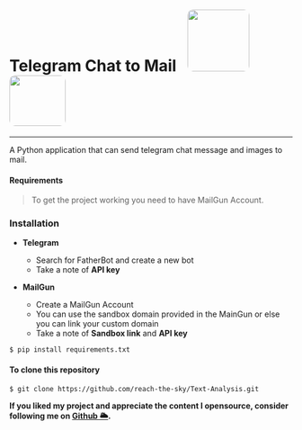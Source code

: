 <h1>Telegram Chat to Mail &nbsp; <img src="https://is3-ssl.mzstatic.com/image/thumb/Purple125/v4/c7/79/47/c77947a1-a224-6677-fa24-e7792bc0cc63/AppIcon-85-220-0-4-2x.png/460x0w.webp" width="110" height="110" style="border-radius: 10px;margin-bottom: -10px"/>  &nbsp; <img src="https://upload.wikimedia.org/wikipedia/commons/thumb/c/c3/Python-logo-notext.svg/1200px-Python-logo-notext.svg.png" width ="100" height="90px" style="border-radius: 10px"/></h1>

---

A Python application that can send telegram chat message and images to mail.

#### Requirements

> To get the project working you need to have MailGun Account. <br>

### Installation

- <b>Telegram</b>
    - Search for FatherBot and create a new bot
    - Take a note of <b>API key</b>

- <b>MailGun</b>
    - Create a MailGun Account <br>
    - You can use the sandbox domain provided in the MainGun or else you can link your custom domain
    - Take a note of <b>Sandbox link</b> and <b>API key</b>

```
$ pip install requirements.txt
```

#### To clone this repository
```
$ git clone https://github.com/reach-the-sky/Text-Analysis.git
```

<b>If you liked my project and appreciate the content I opensource, consider following me on [Github 🌥](https://github.com/reach-the-sky).</b>

